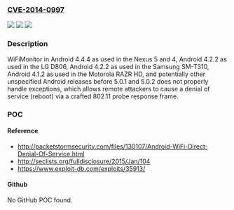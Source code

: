 ### [CVE-2014-0997](https://cve.mitre.org/cgi-bin/cvename.cgi?name=CVE-2014-0997)
![](https://img.shields.io/static/v1?label=Product&message=n%2Fa&color=blue)
![](https://img.shields.io/static/v1?label=Version&message=n%2Fa&color=blue)
![](https://img.shields.io/static/v1?label=Vulnerability&message=n%2Fa&color=brighgreen)

### Description

WiFiMonitor in Android 4.4.4 as used in the Nexus 5 and 4, Android 4.2.2 as used in the LG D806, Android 4.2.2 as used in the Samsung SM-T310, Android 4.1.2 as used in the Motorola RAZR HD, and potentially other unspecified Android releases before 5.0.1 and 5.0.2 does not properly handle exceptions, which allows remote attackers to cause a denial of service (reboot) via a crafted 802.11 probe response frame.

### POC

#### Reference
- http://packetstormsecurity.com/files/130107/Android-WiFi-Direct-Denial-Of-Service.html
- http://seclists.org/fulldisclosure/2015/Jan/104
- https://www.exploit-db.com/exploits/35913/

#### Github
No GitHub POC found.

